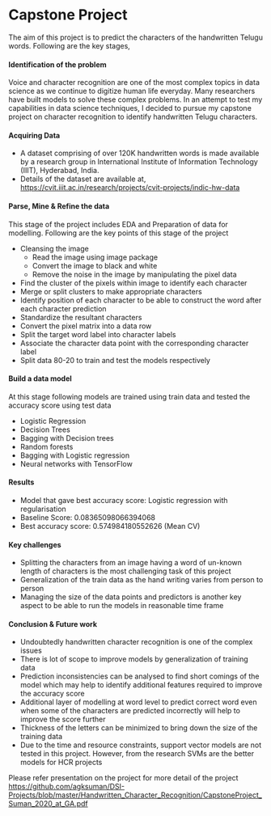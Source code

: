 # **Capstone Project**

The aim of this project is to predict the characters of the handwritten Telugu words. Following are the key stages,

#### Identification of the problem

Voice and character recognition are one of the most complex topics in data science as we continue to digitize human life everyday. Many researchers have built models to solve these complex problems. In an attempt to test my capabilities in data science techniques, I decided to pursue my capstone project on character recognition to identify handwritten Telugu characters.

#### Acquiring Data

* A dataset comprising of over 120K handwritten words is made available by a research group in International Institute of Information Technology (IIIT), Hyderabad, India. 
* Details of the dataset are available at, https://cvit.iiit.ac.in/research/projects/cvit-projects/indic-hw-data 

#### Parse, Mine & Refine the data

This stage of the project includes EDA and Preparation of data for modelling. Following are the key points of this stage of the project

* Cleansing the image
  * Read the image using image package 
  * Convert the image to black and white
  * Remove the noise in the image by manipulating the pixel data
* Find the cluster of the pixels within image to identify each character
* Merge or split clusters to make appropriate characters
* Identify position of each character to be able to construct the word after each character prediction
* Standardize the resultant characters
* Convert the pixel matrix into a data row
* Split the target word label into character labels
* Associate the character data point with the corresponding character label
* Split data 80-20 to train and test the models respectively
  	

#### Build a data model

At this stage following models are trained using train data and tested the accuracy score using test data

* Logistic Regression
* Decision Trees
* Bagging with Decision trees
* Random forests
* Bagging with Logistic regression
* Neural networks with TensorFlow

#### Results

* Model that gave best accuracy score: Logistic regression with regularisation
* Baseline Score: 0.08365098066394068
* Best accuracy score: 0.574984180552626 (Mean CV)

#### Key challenges

* Splitting the characters from an image having a word of un-known length of characters is the most challenging task of this project
* Generalization of the train data as the hand writing varies from person to person
* Managing the size of the data points and predictors is another key aspect to be able to run the models in reasonable time frame

#### Conclusion & Future work

* Undoubtedly handwritten character recognition is one of the complex issues
* There is lot of scope to improve models by generalization of training data
* Prediction inconsistencies can be analysed to find short comings of the model which may help to identify additional features required to improve the accuracy score
* Additional layer of modelling at word level to predict correct word even when some of the characters are predicted incorrectly will help to improve the score further
* Thickness of the letters can be minimized to bring down the size of the training data
* Due to the time and resource constraints, support vector models are not tested in this project. However, from the research SVMs are the better models for HCR projects



Please refer presentation on the project for more detail of the project https://github.com/agksuman/DSI-Projects/blob/master/Handwritten_Character_Recognition/CapstoneProject_Suman_2020_at_GA.pdf